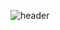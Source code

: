 ![header](https://capsule-render.vercel.app/api?type=waving&color=timeGradient&text=우리동네병원&animation=twinkling&fontSize=35&fontAlignY=40&fontAlign=70&height=250)
